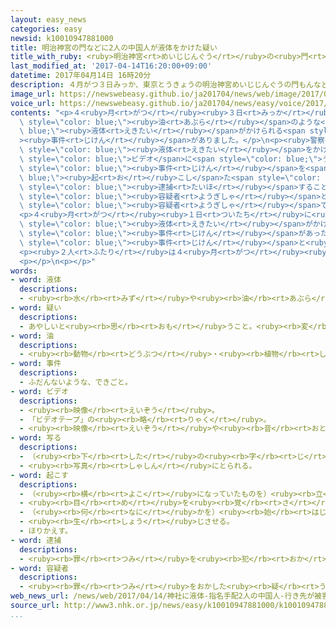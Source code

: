 ```yaml
---
layout: easy_news
categories: easy
newsid: k10010947881000
title: 明治神宮の門などに2人の中国人が液体をかけた疑い
title_with_ruby: <ruby>明治神宮<rt>めいじじんぐう</rt></ruby>の<ruby>門<rt>もん</rt></ruby>などに<ruby>２人<rt>ふたり</rt></ruby>の<ruby>中国人<rt>ちゅうごくじん</rt></ruby>が<ruby>液体<rt>えきたい</rt></ruby>をかけた<ruby>疑<rt>うたが</rt></ruby>い
last_modified_at: '2017-04-14T16:20:00+09:00'
datetime: 2017年04月14日 16時20分
description: ４月がつ３日みっか、東京とうきょうの明治神宮めいじじんぐうの門もんなど４つの場所ばしょで、油あぶらのような液体えきたいがかけられる事件じけんがありました。
image_url: https://newswebeasy.github.io/ja201704/news/web/image/2017/04/14/k10010947881000.jpg
voice_url: https://newswebeasy.github.io/ja201704/news/easy/voice/2017/04/14/k10010947881000.mp3
contents: "<p>４<ruby>月<rt>がつ</rt></ruby><ruby>３日<rt>みっか</rt></ruby>、<ruby>東京<rt>とうきょう</rt></ruby>の<ruby>明治神宮<rt>めいじじんぐう</rt></ruby>の<ruby>門<rt>もん</rt></ruby>など４つの<ruby>場所<rt>ばしょ</rt></ruby>で、<span\
  \ style=\"color: blue;\"><ruby>油<rt>あぶら</rt></ruby></span>のような<span style=\"color:\
  \ blue;\"><ruby>液体<rt>えきたい</rt></ruby></span>がかけられる<span style=\"color: blue;\"\
  ><ruby>事件<rt>じけん</rt></ruby></span>がありました。</p>\n<p><ruby>警察<rt>けいさつ</rt></ruby>が<ruby>調<rt>しら</rt></ruby>べると、<ruby>２人<rt>ふたり</rt></ruby>の<ruby>女<rt>おんな</rt></ruby>が<span\
  \ style=\"color: blue;\"><ruby>液体<rt>えきたい</rt></ruby></span>をかけるところが、<ruby>近<rt>ちか</rt></ruby>くにある<span\
  \ style=\"color: blue;\">ビデオ</span>に<span style=\"color: blue;\">うつっ</span>ていました。<ruby>警察<rt>けいさつ</rt></ruby>は、<ruby>２人<rt>ふたり</rt></ruby>が<span\
  \ style=\"color: blue;\"><ruby>事件<rt>じけん</rt></ruby></span>を<span style=\"color:\
  \ blue;\"><ruby>起<rt>お</rt></ruby>こし</span>た<span style=\"color: blue;\"><ruby>疑<rt>うたが</rt></ruby>い</span>があると<ruby>考<rt>かんが</rt></ruby>えて<span\
  \ style=\"color: blue;\"><ruby>逮捕<rt>たいほ</rt></ruby></span>することにしました。<ruby>２人<rt>ふたり</rt></ruby>は<ruby>中国人<rt>ちゅうごくじん</rt></ruby>で、４９<ruby>歳<rt>さい</rt></ruby>の<ruby>朴<rt>ぼく</rt></ruby><ruby>今玉<rt>こんぎょく</rt></ruby><span\
  \ style=\"color: blue;\"><ruby>容疑者<rt>ようぎしゃ</rt></ruby></span>と<ruby>朴<rt>ぼく</rt></ruby><ruby>善愛<rt>ぜんあい</rt></ruby><span\
  \ style=\"color: blue;\"><ruby>容疑者<rt>ようぎしゃ</rt></ruby></span>です。<ruby>警察<rt>けいさつ</rt></ruby>によると、<ruby>２人<rt>ふたり</rt></ruby>は３<ruby>月<rt>がつ</rt></ruby>２７<ruby>日<rt>にち</rt></ruby>に<ruby>中国<rt>ちゅうごく</rt></ruby>の<ruby>上海<rt>しゃんはい</rt></ruby>から<ruby>沖縄<rt>おきなわ</rt></ruby>に<ruby>来<rt>き</rt></ruby>て、<ruby>大阪<rt>おおさか</rt></ruby>と<ruby>東京<rt>とうきょう</rt></ruby>に<ruby>行<rt>い</rt></ruby>きました。</p>\n\
  <p>４<ruby>月<rt>がつ</rt></ruby><ruby>１日<rt>ついたち</rt></ruby>に<ruby>京都<rt>きょうと</rt></ruby><ruby>市<rt>し</rt></ruby>の<ruby>下鴨<rt>しもがも</rt></ruby><ruby>神社<rt>じんじゃ</rt></ruby>、<ruby>２日<rt>ふつか</rt></ruby>に<ruby>沖縄県<rt>おきなわけん</rt></ruby><ruby>那覇<rt>なは</rt></ruby><ruby>市<rt>し</rt></ruby>の<ruby>首里城<rt>しゅりじょう</rt></ruby><ruby>公園<rt>こうえん</rt></ruby>などでも、<span\
  \ style=\"color: blue;\"><ruby>液体<rt>えきたい</rt></ruby></span>がかけられているのが<ruby>見<rt>み</rt></ruby>つかりました。<ruby>２人<rt>ふたり</rt></ruby>がほかの<span\
  \ style=\"color: blue;\"><ruby>事件<rt>じけん</rt></ruby></span>があった<ruby>場所<rt>ばしょ</rt></ruby>にも<ruby>行<rt>い</rt></ruby>っているため、<ruby>警察<rt>けいさつ</rt></ruby>は<ruby>２人<rt>ふたり</rt></ruby>が<span\
  \ style=\"color: blue;\"><ruby>事件<rt>じけん</rt></ruby></span>と<ruby>関係<rt>かんけい</rt></ruby>があるかどうか<ruby>調<rt>しら</rt></ruby>べています。</p>\n\
  <p><ruby>２人<rt>ふたり</rt></ruby>は４<ruby>月<rt>がつ</rt></ruby><ruby>４日<rt>よっか</rt></ruby>に<ruby>羽田<rt>はねだ</rt></ruby><ruby>空港<rt>くうこう</rt></ruby>から<ruby>外国<rt>がいこく</rt></ruby>に<ruby>出発<rt>しゅっぱつ</rt></ruby>して、<ruby>日本<rt>にっぽん</rt></ruby>にいません。</p>\n\
  <p></p>\n<p></p>"
words:
- word: 液体
  descriptions:
  - <ruby><rb>水</rb><rt>みず</rt></ruby>や<ruby><rb>油</rb><rt>あぶら</rt></ruby>のように、<ruby><rb>決</rb><rt>き</rt></ruby>まった<ruby><rb>形</rb><rt>かたち</rt></ruby>がなく、<ruby><rb>流</rb><rt>なが</rt></ruby>れる<ruby><rb>性質</rb><rt>せいしつ</rt></ruby>のあるもの。
- word: 疑い
  descriptions:
  - あやしいと<ruby><rb>思</rb><rt>おも</rt></ruby>うこと。<ruby><rb>変</rb><rt>へん</rt></ruby>に<ruby><rb>思</rb><rt>おも</rt></ruby>うこと。
- word: 油
  descriptions:
  - <ruby><rb>動物</rb><rt>どうぶつ</rt></ruby>・<ruby><rb>植物</rb><rt>しょくぶつ</rt></ruby>・<ruby><rb>鉱物</rb><rt>こうぶつ</rt></ruby>からとった、<ruby><rb>水</rb><rt>みず</rt></ruby>と<ruby><rb>混</rb><rt>ま</rt></ruby>ざらない、<ruby><rb>燃</rb><rt>も</rt></ruby>えやすい<ruby><rb>液体</rb><rt>えきたい</rt></ruby>。
- word: 事件
  descriptions:
  - ふだんないような、できごと。
- word: ビデオ
  descriptions:
  - <ruby><rb>映像</rb><rt>えいぞう</rt></ruby>。
  - 「ビデオテープ」の<ruby><rb>略</rb><rt>りゃく</rt></ruby>。
  - <ruby><rb>映像</rb><rt>えいぞう</rt></ruby>や<ruby><rb>音</rb><rt>おと</rt></ruby>を、<ruby><rb>磁気</rb><rt>じき</rt></ruby>テープに<ruby><rb>記録</rb><rt>きろく</rt></ruby>したり<ruby><rb>再生</rb><rt>さいせい</rt></ruby>したりする<ruby><rb>装置</rb><rt>そうち</rt></ruby>。
- word: 写る
  descriptions:
  - （<ruby><rb>下</rb><rt>した</rt></ruby>の<ruby><rb>字</rb><rt>じ</rt></ruby>や<ruby><rb>絵</rb><rt>え</rt></ruby>が）すけて<ruby><rb>見</rb><rt>み</rt></ruby>える。
  - <ruby><rb>写真</rb><rt>しゃしん</rt></ruby>にとられる。
- word: 起こす
  descriptions:
  - （<ruby><rb>横</rb><rt>よこ</rt></ruby>になっていたものを）<ruby><rb>立</rb><rt>た</rt></ruby>たせる。
  - <ruby><rb>目</rb><rt>め</rt></ruby>を<ruby><rb>覚</rb><rt>さ</rt></ruby>まさせる。
  - （<ruby><rb>何</rb><rt>なに</rt></ruby>かを）<ruby><rb>始</rb><rt>はじ</rt></ruby>める。
  - <ruby><rb>生</rb><rt>しょう</rt></ruby>じさせる。
  - ほりかえす。
- word: 逮捕
  descriptions:
  - <ruby><rb>罪</rb><rt>つみ</rt></ruby>を<ruby><rb>犯</rb><rt>おか</rt></ruby>した<ruby><rb>疑</rb><rt>うたが</rt></ruby>いのある<ruby><rb>人</rb><rt>ひと</rt></ruby>を、<ruby><rb>警察</rb><rt>けいさつ</rt></ruby>がつかまえること。
- word: 容疑者
  descriptions:
  - <ruby><rb>罪</rb><rt>つみ</rt></ruby>をおかした<ruby><rb>疑</rb><rt>うたが</rt></ruby>いのある<ruby><rb>人</rb><rt>ひと</rt></ruby>。
web_news_url: /news/web/2017/04/14/神社に液体-指名手配2人の中国人-行き先が被害地域と重なる/
source_url: http://www3.nhk.or.jp/news/easy/k10010947881000/k10010947881000.html
...
```

